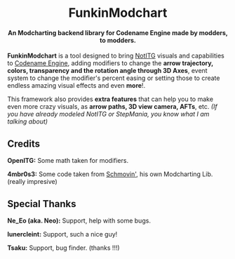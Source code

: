 <p align="center">
  <h1 align="center">FunkinModchart</h1>
  <h4 align="center">An Modcharting backend library for Codename Engine made by modders, to modders.</h4>
</p>

**FunkinModchart** is a tool designed to bring [NotITG](https://www.noti.tg/) visuals and capabilities to [Codename Engine](https://codename-engine.com/), adding modifiers to change the **arrow trajectory, colors, transparency and the  rotation angle through 3D Axes**, event system to change the modifier's percent easing or setting those to create endless amazing visual effects and even **more**!.

This framework also provides **extra features** that can help you to make even more crazy visuals, as **arrow paths, 3D view camera, AFTs**, etc. *(If you have already modeled NotITG or StepMania, you know what I am talking about)*

## Credits
**OpenITG:** Some math taken for modifiers.

**4mbr0s3:** Some code taken from [Schmovin'](https://github.com/4mbr0s3-2/Schmovin), his own Modcharting Lib. (really impresive)

## Special Thanks

**Ne_Eo (aka. Neo):** Support, help with some bugs.

**lunercleint:** Support, such a nice guy!

**Tsaku:** Support, bug finder. (thanks !!!)